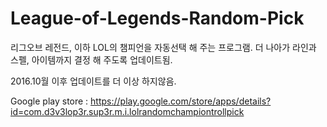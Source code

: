 # League-of-Legends-Random-Pick

리그오브 레전드, 이하 LOL의 챔피언을 자동선택 해 주는 프로그램.
더 나아가 라인과 스펠, 아이템까지 결정 해 주도록 업데이트됨.

2016.10월 이후 업데이트를 더 이상 하지않음.

Google play store : https://play.google.com/store/apps/details?id=com.d3v3lop3r.sup3r.m.i.lolrandomchampiontrollpick
